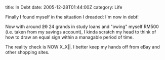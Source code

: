 title: In Debt
date: 2005-12-28T01:44:00Z
category: Life

Finally I found myself in the situation I dreaded: I'm now in debt!

Now with around ~~20~~ 24 grands in study loans and "owing" myself RM500 (i.e. taken from my savings account), I kinda scratch my head to think of how to draw an equal sign within a managable period of time.

The reality check is NOW X\_X||. I better keep my hands off from eBay and other shopping sites.
